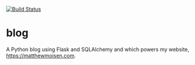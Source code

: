 [![Build Status](https://travis-ci.org/mkmoisen/blog.svg?branch=master)](https://travis-ci.org/mkmoisen/blog)
# blog
A Python blog using Flask and SQLAlchemy and which powers my website, https://matthewmoisen.com.
